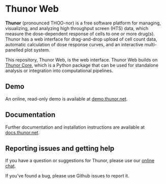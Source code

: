 # Thunor Web

**Thunor** (pronounced THOO-nor) is a free software platform for managing,
visualizing, and analyzing high throughput screen (HTS) data, which measure
the dose-dependent response of cells to one or more
drug(s). Thunor has a web interface for drag-and-drop upload of cell count
data, automatic calculation of dose response curves, and an interactive
multi-panelled plot system.

This repository, Thunor Web, is the web interface. Thunor Web builds on
[Thunor Core](https://github.com/alubbock/thunor), which is a Python package
that can be used for standalone analysis or integration into computational
pipelines.

## Demo

An online, read-only demo is available at
[demo.thunor.net](https://demo.thunor.net).

## Documentation

Further documentation and installation instructions are available at
[docs.thunor.net](https://docs.thunor.net).

## Reporting issues and getting help

If you have a question or suggestions for Thunor, please use our
[online chat](https://gitter.im/thunorweb/Lobby).

If you've found a bug, please use Github issues to report it.
